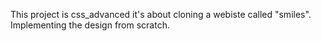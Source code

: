 This project is css_advanced
it's about cloning a webiste called "smiles".
Implementing the design from scratch.
